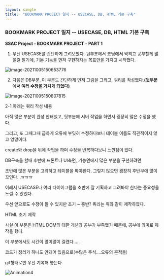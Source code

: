 ```yaml
---
layout: single
title:  "BOOKMARK PROJECT 일지 -- USECASE, DB, HTML 기본 구축"
---
```



### BOOKMARK PROJECT 일지 -- USECASE, DB, HTML 기본 구축



**SSAC Project - BOOKMARK PROJECT** - **PART 1**



1. 우선 USECASE를 간단하게 그려보았다. 뒷부분에서 코딩에서 막히고 공부할게 많을걸 알기에, 기본 기능을 먼저 구현하자는 목표만을 가지고 시작했다.


![image-20211005150653776](https://user-images.githubusercontent.com/89231521/135973357-58270f42-81cb-4f6d-8710-0b4c1a441d93.png)



2. 다음은 DB부분, 이 부분도 간단하게 먼저 그림을 그리고, 쿼리를 작성했다.**(뒷부분에서 여러 수정을 거치게 되었다)**


![image-20211005150807815](https://user-images.githubusercontent.com/89231521/135973385-3472dbd2-cd57-473a-a70a-c8d337d4949e.png)



2-1 아래는 쿼리 작성 내용


<script src="https://gist.github.com/protkg/89da8efb50105f08fad98536a93a7a4d.js"></script>




아직 많은 부분이 완성 안돼었고, 뒷부분에 서버 작업을 하면서 굉장히 많은 수정을 했다.

그리고, 또 그때그때 급하게 오류에 부딪혀 수정하다보니 테이블 이름도 직관적이지 않고 엉망이다. 



create와 drop을 뒤에 작업을 하며 수정을 반복하다보니 느낀점이 있다.   



DB구축을 할때 후반에 프론트나 UI측면, 기능면에서 많은 부분을 구현하려면 

초반에 많은 부분을 고려하고 테이블을 짜야한다. 그렇지 않으면 굉장히 후반부에 많이 꼬인다...ㅠㅠㅠ

이래서 USECASE나 여러 다이어그램을 초반에 잘 기획하고 그려봐야 한다는 중요성을 느낄 수 있었다.   



우선 앞으로도 수정이 될 수 있지만 초기 ~ 중반? 쿼리는 위와 같이 제작하였다.   




HTML 초기 제작   

사실 이 부분은 HTML DOM의 대한 개념과 공부가 부족했기 때문에, 공부에 의미로 제작을 했다.

이 부분에서도 시간이 많이많이 걸렸다.....   



코드가 정리가 하나도 안돼어 있음으로(수많은 주석....오류의 흔적들) 

gif형태로만 우선 기록해 놓는다.   



![Animation4](https://user-images.githubusercontent.com/89231521/135973636-5e46cd4e-4110-45e2-bfce-59f8c98e82f4.gif)








